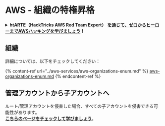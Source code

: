 # AWS - 組織の特権昇格

<details>

<summary><strong>htARTE（HackTricks AWS Red Team Expert）</strong> <a href="https://training.hacktricks.xyz/courses/arte"><strong>を通じて、ゼロからヒーローまでAWSハッキングを学びましょう</strong></a><strong>！</strong></summary>

HackTricksをサポートする他の方法：

- **HackTricksで企業を宣伝したい**場合や**HackTricksをPDFでダウンロード**したい場合は、[**SUBSCRIPTION PLANS**](https://github.com/sponsors/carlospolop)をチェックしてください！
- [**公式PEASS＆HackTricksスワッグ**](https://peass.creator-spring.com)を入手する
- [**The PEASS Family**](https://opensea.io/collection/the-peass-family)を発見し、独占的な[**NFTs**](https://opensea.io/collection/the-peass-family)のコレクションを見つける
- 💬 [**Discordグループ**](https://discord.gg/hRep4RUj7f)に参加するか、[**telegramグループ**](https://t.me/peass)に参加するか、**Twitter** 🐦 [**@hacktricks_live**](https://twitter.com/hacktricks_live)で**フォロー**する
- **HackTricks**および**HackTricks Cloud**のGitHubリポジトリにPRを提出して、あなたのハッキングトリックを共有する

</details>

## 組織

詳細については、以下をチェックしてください：

{% content-ref url="../aws-services/aws-organizations-enum.md" %}
[aws-organizations-enum.md](../aws-services/aws-organizations-enum.md)
{% endcontent-ref %}

## 管理アカウントから子アカウントへ

ルート/管理アカウントを侵害した場合、すべての子アカウントを侵害できる可能性があります。\
[**こちらのページをチェックして学びましょう**](../../aws-security/#compromising-the-organization)。
